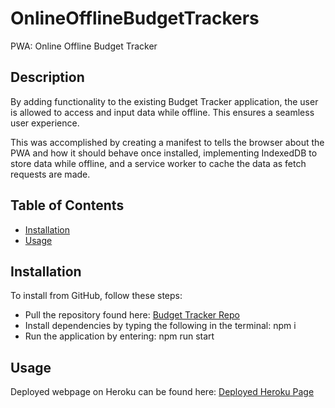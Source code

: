 # OnlineOfflineBudgetTrackers
PWA: Online Offline Budget Tracker


## Description

By adding functionality to the existing Budget Tracker application, the user is allowed to access and input data while offline. This ensures a seamless user experience.

This was accomplished by creating a manifest to tells the browser about the PWA and how it should behave once installed, implementing IndexedDB to store data while offline, and a service worker to cache the data as fetch requests are made.


## Table of Contents

* [Installation](#installation)
* [Usage](#usage)


## Installation

To install from GitHub, follow these steps:

* Pull the repository found here: [Budget Tracker Repo](https://github.com/JackieHodges/OnlineOfflineBudgetTrackers)
* Install dependencies by typing the following in the terminal: npm i
* Run the application by entering: npm run start


## Usage

Deployed webpage on Heroku can be found here: [Deployed Heroku Page](https://arcane-wildwood-00770.herokuapp.com/)


